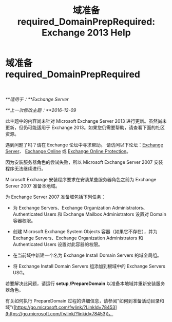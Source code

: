 ﻿---
title: '域准备 required_DomainPrepRequired: Exchange 2013 Help'
TOCTitle: 域准备 required_DomainPrepRequired
ms:assetid: f6feae6f-7404-4b1f-887f-ed63c26a6bcd
ms:mtpsurl: https://technet.microsoft.com/zh-cn/library/ms.exch.setupreadiness.domainpreprequired(v=EXCHG.150)
ms:contentKeyID: 50491962
ms.date: 05/21/2018
mtps_version: v=EXCHG.150
ms.translationtype: MT
---

# 域准备 required\_DomainPrepRequired

 

_**适用于：**Exchange Server_

_**上一次修改主题：**2016-12-09_

此主题中的内容尚未针对 Microsoft Exchange Server 2013 进行更新。虽然尚未更新，但仍可能适用于 Exchange 2013。如果您仍需要帮助，请查看下面的社区资源。

遇到问题了吗？请在 Exchange 论坛中寻求帮助。 请访问以下论坛：[Exchange Server](https://go.microsoft.com/fwlink/p/?linkid=60612)、 [Exchange Online](https://go.microsoft.com/fwlink/p/?linkid=267542) 或 [Exchange Online Protection](https://go.microsoft.com/fwlink/p/?linkid=285351)。

因为安装服务器角色的尝试失败，所以 Microsoft Exchange Server 2007 安装程序无法继续进行。

Microsoft Exchange 安装程序要求在安装某些服务器角色之前为 Exchange Server 2007 准备本地域。

为 Exchange Server 2007 准备域包括下列任务：

  - 为 Exchange Servers、Exchange Organization Administrators、Authenticated Users 和 Exchange Mailbox Administrators 设置对 Domain 容器权限。

  - 创建 Microsoft Exchange System Objects 容器（如果它不存在），并为 Exchange Servers、Exchange Organization Administrators 和 Authenticated Users 设置对此容器的权限。

  - 在当前域中新建一个名为 Exchange Install Domain Servers 的域全局组。

  - 将 Exchange Install Domain Servers 组添加到根域中的 Exchange Servers USG。

若要解决此问题，请运行 **setup /PrepareDomain** 以准备本地域并重新安装服务器角色。

有关如何执行 PrepareDomain 过程的详细信息，请参阅"如何到准备活动目录和域"([https://go.microsoft.com/fwlink/?LinkId=78453](https://go.microsoft.com/fwlink/?linkid=78453))。

